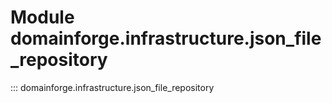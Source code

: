 # Module domainforge.infrastructure.json_file_repository

::: domainforge.infrastructure.json_file_repository